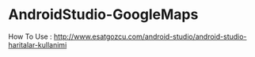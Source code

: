 # AndroidStudio-GoogleMaps

How To Use : http://www.esatgozcu.com/android-studio/android-studio-haritalar-kullanimi

